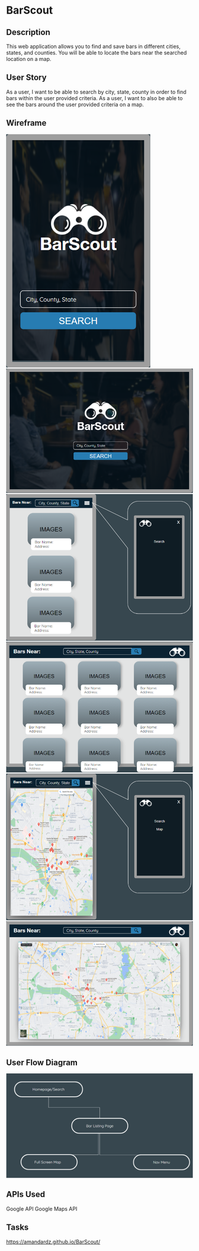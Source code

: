 # BarScout

## Description
This web application allows you to find and save bars in different cities, states, and counties. You will be able to locate the bars near the searched location on a map.

## User Story
As a user, I want to be able to search by city, state, county in order to find bars within the user provided criteria. 
As a user, I want to also be able to see the bars around the user provided criteria on a map. 

## Wireframe
<img src='docs\assets\images\mobile-homepage.PNG' alt='Mobile Homepage Wireframe'>
<img src='docs\assets\images\web-homepage.PNG' alt='Desktop Homepage Wireframe'>
<img src='docs\assets\images\mobile-bar-listings.PNG' alt='Mobile Wireframe'>
<img src='docs\assets\images\web-bar-listings.PNG' alt='Desktop Bar Listings Wireframe'>
<img src='docs\assets\images\saved-bars-page.PNG' alt='Saved Bars Wireframe'>
<img src='docs\assets\images\saved-bars-notes.PNG' alt='Saved Notes Wireframe'>

## User Flow Diagram
<img src='docs\assets\images\user-flow-diagram.PNG' alt='User Flow Diagram'>

## APIs Used
Google API
Google Maps API

## Tasks
https://amandardz.github.io/BarScout/

